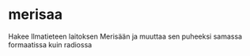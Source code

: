 # merisaa
Hakee Ilmatieteen laitoksen Merisään ja muuttaa sen puheeksi samassa formaatissa kuin radiossa
